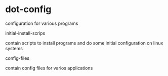 # dot-config
configuration for various programs


initial-install-scrips
  
  contain scripts to install programs and do some initial configuration on linux systems

config-files
  
  contain config files for varios applications
